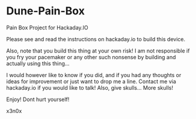 # Dune-Pain-Box
Pain Box Project for Hackaday.IO

Please see and read the instructions on hackaday.io to build this device.

Also, note that you build this thing at your own risk!  I am not responsible 
if you fry your pacemaker or any other such nonsense by building and actually using this thing...

I would however like to know if you did, and if you had any thoughts or ideas for 
improvement or just want to drop me a line.  Contact me via hackaday.io if you would like
to talk!  Also, give skulls...  More skulls!

Enjoy!  Dont hurt yourself!

x3n0x
